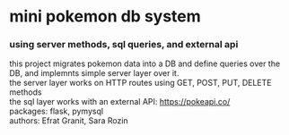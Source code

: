 # mini pokemon db system 
### using server methods, sql queries, and external api
this project migrates pokemon data into a DB and define queries over the DB, and implemnts simple server layer over it. 
</br>the server layer works on HTTP routes using GET, POST, PUT, DELETE methods
</br>the sql layer works with an external API: https://pokeapi.co/
</br>packages: flask, pymysql
</br>authors: Efrat Granit, Sara Rozin
